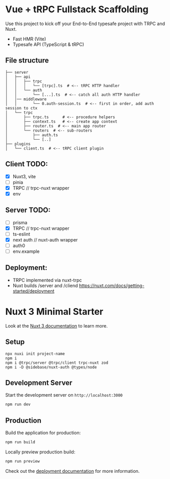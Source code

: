# Vue + tRPC Fullstack Scaffolding

Use this project to kick off your End-to-End typesafe project with TRPC and Nuxt.

- Fast HMR (Vite)
- Typesafe API (TypeScript & tRPC)

## File structure

```.
├── server
│   ├── api
│   │   ├── trpc
│   │   │   └── [trpc].ts  # <-- tRPC HTTP handler
│   │   └── auth
│   │       └── [...].ts  # <-- catch all auth HTTP handler
│   │── middleware
│   │       └── 0.auth-session.ts  # <-- first in order, add auth session to ctx
│   └── trpc
│       ├── trpc.ts      # <-- procedure helpers
│       ├── context.ts   # <-- create app context
│       ├── router.ts  # <-- main app router
│       └── routers  # <-- sub-routers
│           ├── auth.ts
│           └── [..]
├── plugins
│   └── client.ts  # <-- tRPC client plugin
```

## Client TODO:

- [x] Nuxt3, vite
- [ ] pinia
- [x] TRPC // trpc-nuxt wrapper
- [x] env

## Server TODO:

- [ ] prisma
- [x] TRPC // trpc-nuxt wrapper
- [ ] ts-eslint
- [x] next auth // nuxt-auth wrapper
- [ ] auth0
- [ ] env.example

## Deployment:

- TRPC implemented via nuxt-trpc
- Nuxt builds /server and /cliend https://nuxt.com/docs/getting-started/deployment

# Nuxt 3 Minimal Starter

Look at the [Nuxt 3 documentation](https://nuxt.com/docs/getting-started/introduction) to learn more.

## Setup

```
npx nuxi init project-name
npm i
npm i @trpc/server @trpc/client trpc-nuxt zod
npm i -D @sidebase/nuxt-auth @types/node
```

## Development Server

Start the development server on `http://localhost:3000`

```bash
npm run dev
```

## Production

Build the application for production:

```bash
npm run build
```

Locally preview production build:

```bash
npm run preview
```

Check out the [deployment documentation](https://nuxt.com/docs/getting-started/deployment) for more information.
